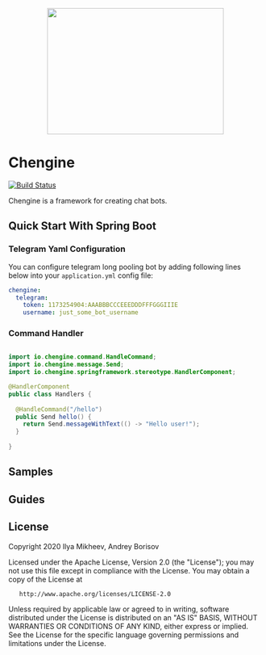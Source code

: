 
<p align="center">
  <img width="350" height="250" src="https://i.ibb.co/tCD7fP6/1-2x.png">
</p>

# Chengine

[![Build Status](https://travis-ci.org/mikheevshow/chengine.svg?branch=develop)](https://travis-ci.org/mikheevshow/chengine)

Chengine is a framework for creating chat bots.

## Quick Start With Spring Boot

### Telegram Yaml Configuration

You can configure telegram long pooling bot by adding following lines below into your `application.yml` config file:

```yaml
chengine:
  telegram:
    token: 1173254904:AAABBBCCCEEEDDDFFFGGGIIIE
    username: just_some_bot_username
```

### Command Handler

``` java

import io.chengine.command.HandleCommand;
import io.chengine.message.Send;
import io.chengine.springframework.stereotype.HandlerComponent;

@HandlerComponent
public class Handlers {
  
  @HandleCommand("/hello")
  public Send hello() {
    return Send.messageWithText(() -> "Hello user!");
  }
  
}

```

## Samples

## Guides

## License

   Copyright 2020 Ilya Mikheev, Andrey Borisov

   Licensed under the Apache License, Version 2.0 (the "License");
   you may not use this file except in compliance with the License.
   You may obtain a copy of the License at

       http://www.apache.org/licenses/LICENSE-2.0

   Unless required by applicable law or agreed to in writing, software
   distributed under the License is distributed on an "AS IS" BASIS,
   WITHOUT WARRANTIES OR CONDITIONS OF ANY KIND, either express or implied.
   See the License for the specific language governing permissions and
   limitations under the License.
